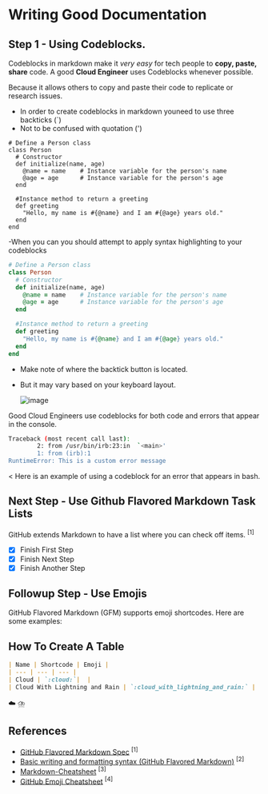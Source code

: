  # Writing Good Documentation

## Step 1 - Using Codeblocks.

Codeblocks in markdown make it *very easy* for tech people to **copy, paste, share** code.
A good __Cloud Engineer__ uses Codeblocks whenever possible.

Because it allows others to copy and paste their code to replicate or research issues.


- In order to create codeblocks in markdown youneed to use three backticks (`)
- Not to be confused with quotation (')
```
# Define a Person class
class Person
  # Constructor
  def initialize(name, age)
    @name = name    # Instance variable for the person's name
    @age = age      # Instance variable for the person's age
  end

  #Instance method to return a greeting
  def greeting
    "Hello, my name is #{@name} and I am #{@age} years old."
  end
end
```


-When you can you should attempt to apply syntax highlighting to your codeblocks

```ruby
# Define a Person class
class Person
  # Constructor
  def initialize(name, age)
    @name = name    # Instance variable for the person's name
    @age = age      # Instance variable for the person's age
  end

  #Instance method to return a greeting
  def greeting
    "Hello, my name is #{@name} and I am #{@age} years old."
  end
end
```

- Make note of where the backtick button is located.
- But it may vary based on your keyboard layout.

  ![image](https://github.com/simwms163/github-docs-example-info/assets/134225066/92cbf81c-bdd5-468c-bd68-646aefadd2cd)

Good Cloud Engineers use codeblocks for both code and errors that appear in the console. 

```bash
Traceback (most recent call last):
        2: from /usr/bin/irb:23:in  `<main>'
        1: from (irb):1
RuntimeError: This is a custom error message
``` 

< Here is an example of using a codeblock for an error that appears in bash.

## Next Step - Use Github Flavored Markdown Task Lists

GitHub extends Markdown to have a list where you can check off items. <sup>[1]</sup>

- [x] Finish First Step
- [x] Finish Next Step
- [x] Finish Another Step

## Followup Step - Use Emojis

GitHub Flavored Markdown (GFM) supports emoji shortcodes.
Here are some examples:

## How To Create A Table 

```markdown
| Name | Shortcode | Emoji |
| --- | --- | --- |
| Cloud | `:cloud:`|  |
| Cloud With Lightning and Rain | `:cloud_with_lightning_and_rain:` | |
```
:cloud:
:cloud_with_lightning_and_rain:





## References

- [GitHub Flavored Markdown Spec](https://github.github.com/gfm/gfm/) <sup>[1]</sup>
- [Basic writing and formatting syntax (GitHub Flavored Markdown)](https://docs.github.com/en/get-started/writing-on-github/getting-started-with-writing-and-formatting-on-github/about-writing-and-formatting-on-github/basic-writing-and-formatting-syntax#quoting-text) <sup>[2]</sup>
- [Markdown-Cheatsheet](https://github.com/adam-p/markdown-here/wiki/Markdown-Cheatsheet) <sup>[3]</sup>
- [GitHub Emoji Cheatsheet](https://jimit105.github.io/github-emoji-cheatsheet/) <sup>[4]</sup>

